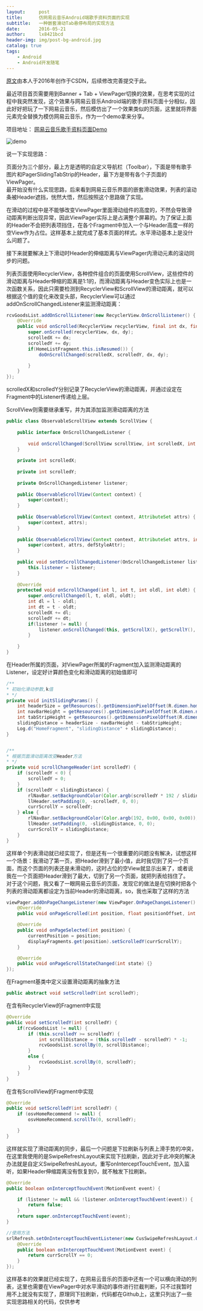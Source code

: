 ```yaml
---
layout:     post
title:      仿网易云音乐Android端歌手资料页面的实现
subtitle:   一种嵌套滑动Tab悬停布局的实现方法
date:       2016-05-21
author:     lx8421bcd
header-img: img/post-bg-android.jpg
catalog: true
tags:
    - Android
    - Android开发随笔
---
```


[原文](https://blog.csdn.net/u011734444/article/details/51471182)由本人于2016年创作于CSDN，后续修改完善提交于此。 

最近项目首页需要用到Banner + Tab + ViewPager切换的效果，在思考实现的过程中我突然发现，这个效果与网易云音乐Android端的歌手资料页面十分相似，因此好好把玩了一下网易云音乐，然后模仿出了一个效果类似的页面，这里就将界面元素完全替换为模仿网易云音乐，作为一个demo拿来分享。  

项目地址： [网易云音乐歌手资料页面Demo](https://github.com/lx8421bcd/NetEaseProfileDemo)  

![demo](https://github.com/lx8421bcd/NetEaseProfileDemo/blob/master/picture/demo.gif)

说一下实现思路：  

页面分为三个部分，最上方是透明的自定义导航栏（Toolbar），下面是带有歌手图片和PagerSlidingTabStrip的Header，最下方是带有各个子页面的ViewPager。  
最开始没有什么实现思路，后来看到网易云音乐界面的嵌套滑动效果，列表的滚动条被Header遮挡，恍然大悟，然后按照这个思路做了实现。  

在滑动的过程中是不能够改变ViewPager里面滑动组件的高度的，不然会导致滑动距离判断出现异常，因此ViewPager实际上是占满整个屏幕的。为了保证上面的Header不会把列表项挡住，在各个Fragment中加入一个与Header高度一样的空View作为占位。这样基本上就完成了基本页面的样式。水平滑动基本上是没什么问题了。  

接下来就要解决上下滑动时Header的伸缩距离与ViewPager内滑动元素的滚动同步的问题。  

列表页面使用RecyclerView，各种控件组合的页面使用ScrollView，这些控件的滑动距离与Header伸缩的距离是1:1的，而滑动距离与Header变色实际上也是一次函数关系，因此只需要检测到RecyclerView和ScrollView的滑动距离，就可以根据这个值的变化来改变头部，RecyclerView可以通过addOnScrollChangedListener来监测滑动距离：  
```java
rcvGoodsList.addOnScrollListener(new RecyclerView.OnScrollListener() {
    @Override
    public void onScrolled(RecyclerView recyclerView, final int dx, final int dy) {
        super.onScrolled(recyclerView, dx, dy);
        scrolledX += dx;
        scrolledY += dy;
        if(HomeListFragment.this.isResumed()) {
            doOnScrollChanged(scrolledX, scrolledY, dx, dy);

        }
    }
});
```
scrolledX和scrolledY分别记录了RecyclerView的滑动距离，并通过设定在Fragment中的Listener传递给上层。

ScrollView则需要继承重写，并为其添加监测滑动距离的方法
```java
public class ObservableScrollView extends ScrollView {
 
    public interface OnScrollChangedListener {
 
        void onScrollChanged(ScrollView scrollView, int scrolledX, int scrolledY, int dx, int dy);
    }
 
    private int scrolledX;
 
    private int scrolledY;
 
    private OnScrollChangedListener listener;
 
    public ObservableScrollView(Context context) {
        super(context);
    }
 
    public ObservableScrollView(Context context, AttributeSet attrs) {
        super(context, attrs);
    }
 
    public ObservableScrollView(Context context, AttributeSet attrs, int defStyleAttr) {
        super(context, attrs, defStyleAttr);
    }
 
    public void setOnScrollChangedListener(OnScrollChangedListener listener) {
        this.listener = listener;
    }
 
    @Override
    protected void onScrollChanged(int l, int t, int oldl, int oldt) {
        super.onScrollChanged(l, t, oldl, oldt);
        int dl = l - oldl;
        int dt = t - oldt;
        scrolledX += dl;
        scrolledY += dt;
        if(listener != null) {
            listener.onScrollChanged(this, getScrollX(), getScrollY(), dl, dt);
        }
 
    }
}
```
在Header所属的页面，对ViewPager所属的Fragment加入监测滑动距离的Listener，设定好计算颜色变化和滑动距离的初始值即可  
```java
/**
* 初始化滑动参数,k值
* */
private void initSlidingParams() {
    int headerSize = getResources().getDimensionPixelOffset(R.dimen.home_header_size);
    int navBarHeight = getResources().getDimensionPixelOffset(R.dimen.nav_bar_height);
    int tabStripHeight = getResources().getDimensionPixelOffset(R.dimen.tabstrip_height);
    slidingDistance = headerSize - navBarHeight - tabStripHeight;
    Log.d("HomeFragment", "slidingDistance" + slidingDistance);
}


/**
* 根据页面滑动距离改变Header方法
* */
private void scrollChangeHeader(int scrolledY) {
    if (scrolledY < 0) {
        scrolledY = 0;
    }
    if (scrolledY < slidingDistance) {
        rlNavBar.setBackgroundColor(Color.argb(scrolledY * 192 / slidingDistance, 0x00, 0x00, 0x00));
        llHeader.setPadding(0, -scrolledY, 0, 0);
        currScrollY = scrolledY;
    } else {
        rlNavBar.setBackgroundColor(Color.argb(192, 0x00, 0x00, 0x00));
        llHeader.setPadding(0, -slidingDistance, 0, 0);
        currScrollY = slidingDistance;
    }
}
```
这样单个列表滑动就已经实现了，但是还有一个很重要的问题没有解决，试想这样一个场景：我滑动了第一页，把Header滑到了最小值，此时我切到了另一个页面，而这个页面的列表还是未滑动的，这时占位的空View就显示出来了，或者说我在一个页面把Header滑到了最大，切到了另一个页面，就把列表给挡住了。  
对于这个问题，我又看了一眼网易云音乐的页面，发现它的做法是在切换时把各个列表的滑动距离都设定为当前Header的滑动距离，so，我也采取了这样的方法  
```java
viewPager.addOnPageChangeListener(new ViewPager.OnPageChangeListener() {
    @Override
    public void onPageScrolled(int position, float positionOffset, int positionOffsetPixels) {}

    @Override
    public void onPageSelected(int position) {
        currentPosition = position;
        displayFragments.get(position).setScrolledY(currScrollY);
    }

    @Override
    public void onPageScrollStateChanged(int state) {}
});
```
在Fragment基类中定义设置滑动距离的抽象方法
```java
public abstract void setScrolledY(int scrolledY);
```
在含有RecyclerView的Fragment中实现
```java
@Override
public void setScrolledY(int scrolledY) {
    if(rcvGoodsList != null) {
        if (this.scrolledY >= scrolledY) {
            int scrollDistance = (this.scrolledY - scrolledY) * -1;
            rcvGoodsList.scrollBy(0, scrollDistance);
        }
        else {
            rcvGoodsList.scrollBy(0, scrolledY);
        }
    }
}
```
在含有ScrollView的Fragment中实现  
```java
@Override
public void setScrolledY(int scrolledY) {
    if (osvHomeRecommend != null) {
        osvHomeRecommend.scrollTo(0, scrolledY);

    }
}
```
这样就实现了滑动距离的同步，最后一个问题是下拉刷新与列表上滑手势的冲突，在这里我使用的是SwipeRefreshLayout来实现下拉刷新，因此对于此冲突的解决办法就是自定义SwipeRefreshLayout，重写onInterceptTouchEvent，加入监听，如果Header伸缩距离没有恢复到0，就不触发下拉刷新。  
```java
@Override
public boolean onInterceptTouchEvent(MotionEvent event) {

    if (listener != null && !listener.onInterceptTouchEvent(event)) {
        return false;
    }
    return super.onInterceptTouchEvent(event);
}

//使用方法
srlRefresh.setOnInterceptTouchEventListener(new CusSwipeRefreshLayout.OnInterceptTouchEventListener() {
    @Override
    public boolean onInterceptTouchEvent(MotionEvent event) {
        return currScrollY == 0;
    }
});
```
这样基本的效果就已经实现了，在网易云音乐的页面中还有一个可以横向滑动的列表，这里也需要在ViewPager中对水平滑动的事件进行拦截判断，只不过我暂时用不上就没有实现了，原理同下拉刷新，代码都在Github上，这里只列出了一些实现思路相关的代码，仅供参考  
